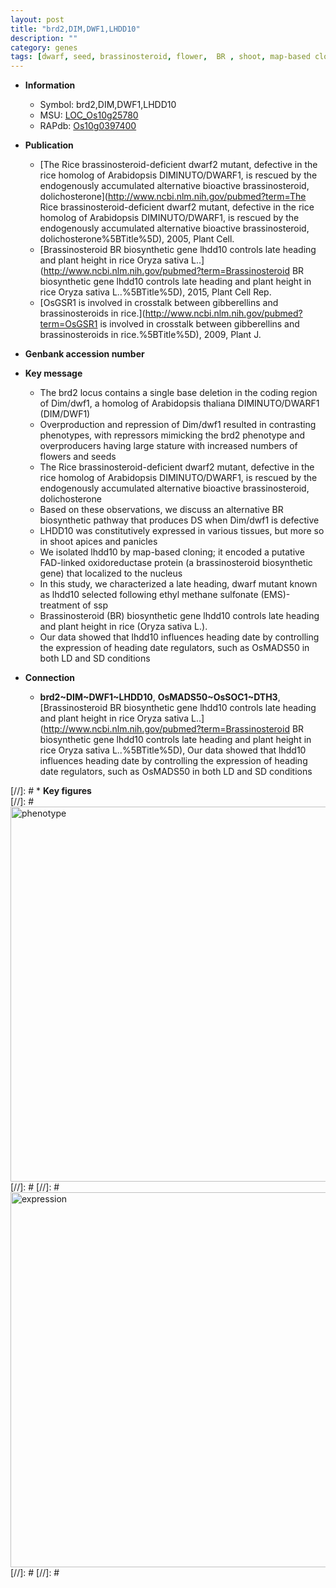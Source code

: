 ```yaml
---
layout: post
title: "brd2,DIM,DWF1,LHDD10"
description: ""
category: genes
tags: [dwarf, seed, brassinosteroid, flower,  BR , shoot, map-based cloning, height, heading date, Brassinosteroid, plant height, nucleus]
---
```


* **Information**  
    + Symbol: brd2,DIM,DWF1,LHDD10  
    + MSU: [LOC_Os10g25780](http://rice.plantbiology.msu.edu/cgi-bin/ORF_infopage.cgi?orf=LOC_Os10g25780)  
    + RAPdb: [Os10g0397400](http://rapdb.dna.affrc.go.jp/viewer/gbrowse_details/irgsp1?name=Os10g0397400)  

* **Publication**  
    + [The Rice brassinosteroid-deficient dwarf2 mutant, defective in the rice homolog of Arabidopsis DIMINUTO/DWARF1, is rescued by the endogenously accumulated alternative bioactive brassinosteroid, dolichosterone](http://www.ncbi.nlm.nih.gov/pubmed?term=The Rice brassinosteroid-deficient dwarf2 mutant, defective in the rice homolog of Arabidopsis DIMINUTO/DWARF1, is rescued by the endogenously accumulated alternative bioactive brassinosteroid, dolichosterone%5BTitle%5D), 2005, Plant Cell.
    + [Brassinosteroid BR biosynthetic gene lhdd10 controls late heading and plant height in rice Oryza sativa L..](http://www.ncbi.nlm.nih.gov/pubmed?term=Brassinosteroid BR biosynthetic gene lhdd10 controls late heading and plant height in rice Oryza sativa L..%5BTitle%5D), 2015, Plant Cell Rep.
    + [OsGSR1 is involved in crosstalk between gibberellins and brassinosteroids in rice.](http://www.ncbi.nlm.nih.gov/pubmed?term=OsGSR1 is involved in crosstalk between gibberellins and brassinosteroids in rice.%5BTitle%5D), 2009, Plant J.

* **Genbank accession number**  

* **Key message**  
    + The brd2 locus contains a single base deletion in the coding region of Dim/dwf1, a homolog of Arabidopsis thaliana DIMINUTO/DWARF1 (DIM/DWF1)
    + Overproduction and repression of Dim/dwf1 resulted in contrasting phenotypes, with repressors mimicking the brd2 phenotype and overproducers having large stature with increased numbers of flowers and seeds
    + The Rice brassinosteroid-deficient dwarf2 mutant, defective in the rice homolog of Arabidopsis DIMINUTO/DWARF1, is rescued by the endogenously accumulated alternative bioactive brassinosteroid, dolichosterone
    + Based on these observations, we discuss an alternative BR biosynthetic pathway that produces DS when Dim/dwf1 is defective
    + LHDD10 was constitutively expressed in various tissues, but more so in shoot apices and panicles
    + We isolated lhdd10 by map-based cloning; it encoded a putative FAD-linked oxidoreductase protein (a brassinosteroid biosynthetic gene) that localized to the nucleus
    + In this study, we characterized a late heading, dwarf mutant known as lhdd10 selected following ethyl methane sulfonate (EMS)-treatment of ssp
    + Brassinosteroid (BR) biosynthetic gene lhdd10 controls late heading and plant height in rice (Oryza sativa L.).
    + Our data showed that lhdd10 influences heading date by controlling the expression of heading date regulators, such as OsMADS50 in both LD and SD conditions

* **Connection**  
    + __brd2~DIM~DWF1~LHDD10__, __OsMADS50~OsSOC1~DTH3__, [Brassinosteroid BR biosynthetic gene lhdd10 controls late heading and plant height in rice Oryza sativa L..](http://www.ncbi.nlm.nih.gov/pubmed?term=Brassinosteroid BR biosynthetic gene lhdd10 controls late heading and plant height in rice Oryza sativa L..%5BTitle%5D), Our data showed that lhdd10 influences heading date by controlling the expression of heading date regulators, such as OsMADS50 in both LD and SD conditions

[//]: # * **Key figures**  
[//]: # <img src="http://funRiceGenes.github.io/images/brd2.pheno.png" alt="phenotype"  style="width: 600px;"/>
[//]: # 
[//]: # <img src="http://funRiceGenes.github.io/images/brd2.exp.png" alt="expression"  style="width: 600px;"/>
[//]: # 
[//]: # 
